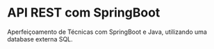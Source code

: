 # API REST com SpringBoot

Aperfeiçoamento de Técnicas com SpringBoot e Java, utilizando uma database externa SQL.
